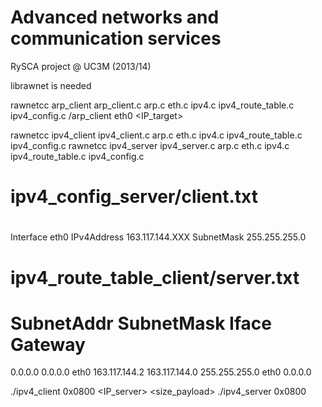 Advanced networks and communication services
============================================

RySCA project @ UC3M (2013/14)

librawnet is needed

rawnetcc arp_client arp_client.c arp.c eth.c ipv4.c ipv4_route_table.c ipv4_config.c
/arp_client eth0 <IP_target>


rawnetcc ipv4_client ipv4_client.c arp.c eth.c ipv4.c ipv4_route_table.c ipv4_config.c
rawnetcc ipv4_server ipv4_server.c arp.c eth.c ipv4.c ipv4_route_table.c ipv4_config.c


# ipv4_config_server/client.txt
#
Interface eth0
IPv4Address 163.117.144.XXX
SubnetMask 255.255.255.0


# ipv4_route_table_client/server.txt
#
# SubnetAddr    SubnetMask      Iface    Gateway   
0.0.0.0         0.0.0.0         eth0     163.117.144.2
163.117.144.0    255.255.255.0   eth0     0.0.0.0


./ipv4_client 0x0800 <IP_server> <size_payload>
./ipv4_server 0x0800
